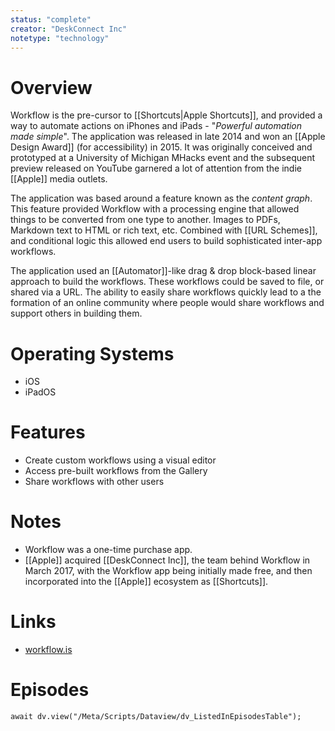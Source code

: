 ```yaml
---
status: "complete"
creator: "DeskConnect Inc"
notetype: "technology"
---
```


# Overview
Workflow is the pre-cursor to [[Shortcuts|Apple Shortcuts]], and provided a way to automate actions on iPhones and iPads - "*Powerful automation made simple*". The application was released in late 2014 and won an [[Apple Design Award]] (for accessibility) in 2015. It was originally conceived and prototyped at a University of Michigan MHacks event and the subsequent preview released on YouTube garnered a lot of attention from the indie [[Apple]] media outlets.

The application was based around a feature known as the *content graph*. This feature provided Workflow with a processing engine that allowed things to be converted from one type to another. Images to PDFs, Markdown text to HTML or rich text, etc. Combined with [[URL Schemes]], and conditional logic this allowed end users to build sophisticated inter-app workflows.

The application used an [[Automator]]-like drag & drop block-based linear approach to build the workflows. These workflows could be saved to file, or shared via a URL. The ability to easily share workflows quickly lead to a the formation of an online community where people would share workflows and support others in building them.

# Operating Systems
- iOS
- iPadOS

# Features
- Create custom workflows using a visual editor
- Access pre-built workflows from the Gallery
- Share workflows with other users

# Notes
- Workflow was a one-time purchase app.
- [[Apple]] acquired [[DeskConnect Inc]], the team behind Workflow in March 2017, with the Workflow app being initially made free, and then incorporated into the [[Apple]] ecosystem as [[Shortcuts]].

# Links
- [workflow.is](https://workflow.is/)

# Episodes
```dataviewjs
await dv.view("/Meta/Scripts/Dataview/dv_ListedInEpisodesTable");
```
